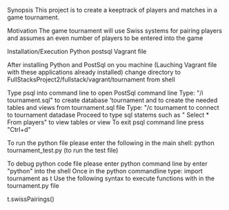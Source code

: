 
Synopsis
This project is to create a keeptrack of players and matches in a game tournament.

Motivation
The game tournament will use Swiss systems for pairing players and assumes an even number of players to be entered into the game

Installation/Execution
Python
postsql
Vagrant file

After installing Python and PostSql on you machine (Lauching Vagrant file with these applications already installed) change directory to FullStacksProject2/fullstack/vagrant/tournament from shell

Type psql into command line to open PostSql command line
Type: "/i tournament.sql" to create database 'tournament and to create the needed tables and views from tournament.sql file
Type: "/c tournament to connect to tournament datadase
Proceed to type sql statems such as " Select * From players" to view tables or view
To exit psql command line press "Ctrl+d"

To run the python file please enter the following in the main shell:
python tournament_test.py (to run the test file)

To debug python code file please enter python command line by enter "python" into the shell
Once in the python commandline type:
import tournament as t
Use the following syntax to execute functions with in the tournament.py file

t.swissPairings()
